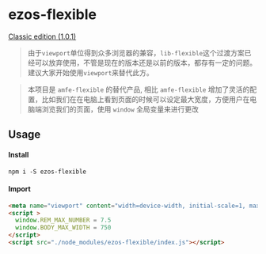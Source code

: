 # ezos-flexible

[Classic edition (1.0.1)](https://github.com/WuYunlong/ezos-flexible/tree/master)

> 由于`viewport`单位得到众多浏览器的兼容，`lib-flexible`这个过渡方案已经可以放弃使用，不管是现在的版本还是以前的版本，都存有一定的问题。建议大家开始使用`viewport`来替代此方。

> 本项目是 `amfe-flexible` 的替代产品, 相比 `amfe-flexible` 增加了灵活的配置，比如我们在在电脑上看到页面的时候可以设定最大宽度，方便用户在电脑端浏览我们的页面，使用 `window` 全局变量来进行更改

## Usage

#### Install

`npm i -S ezos-flexible`

#### Import

```html
<meta name="viewport" content="width=device-width, initial-scale=1, maximum-scale=1, minimum-scale=1, user-scalable=no">
<script >
  window.REM_MAX_NUMBER = 7.5
  window.BODY_MAX_WIDTH = 750
</script>
<script src="./node_modules/ezos-flexible/index.js"></script>
```
